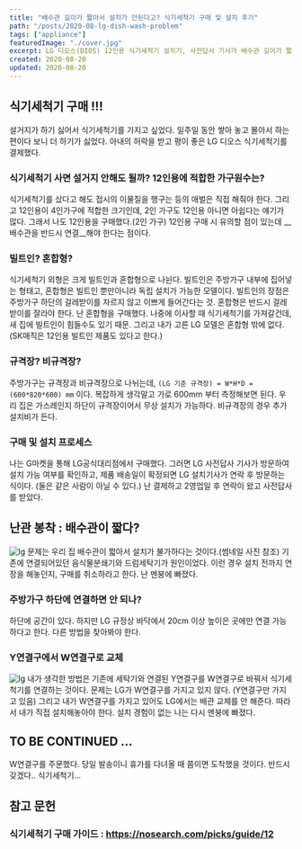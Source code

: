 ```yaml
---
title: "배수관 길이가 짧아서 설치가 안된다고? 식기세척기 구매 및 설치 후기"
path: "/posts/2020-08-lg-dish-wash-problem"
tags: ["appliance"]
featuredImage: "./cover.jpg"
excerpt: LG 디오스(DIOS) 12인용 식기세척기 설치기, 사전답사 기사가 배수관 길이가 짧아서 설치가 불가하다고 했을 때 해결 방법 등
created: 2020-08-20
updated: 2020-08-20
---
```


## 식기세척기 구매 !!!
  설거지가 하기 싫어서 식기세척기를 가지고 싶었다. 일주일 동안 쌓아 놓고 몰아서 하는 편이다 보니 더 하기가 싫었다. 아내의 허락을 받고 평이 좋은 LG 디오스 식기세척기를 결제했다.

### 식기세척기 사면 설거지 안해도 될까? 12인용에 적합한 가구원수는?
  식기세척기를 샀다고 해도 접시의 이물질을 행구는 등의 애벌은 직접 해줘야 한다. 그리고 12인용이 4인가구에 적합한 크기인데, 2인 가구도 12인용 아니면 아쉽다는 얘기가 많다. 그래서 나도 12인용을 구매했다.(2인 가구) 12인용 구매 시 유의할 점이 있는데 __배수관을 반드시 연결__해야 한다는 점이다.

### 빌트인? 혼합형?
  식기세척기 외형은 크게 빌트인과 혼합형으로 나뉜다. 빌트인은 주방가구 내부에 집어넣는 형태고, 혼합형은 빌트인 뿐만아니라 독립 설치가 가능한 모델이다. 빌트인의 장점은 주방가구 하단의 걸레받이를 자르지 않고 이쁘게 들어간다는 것. 혼합형은 반드시 걸레받이를 잘라야 한다. 난 혼합형을 구매했다. 나중에 이사할 때 식기세척기를 가져갈건데, 새 집에 빌트인이 힘들수도 있기 때문. 그리고 내가 고른 LG 모델은 혼합형 밖에 없다. (SK매직은 12인용 빌트인 제품도 있다고 한다.)

### 규격장? 비규격장?
  주방가구는 규격장과 비규격장으로 나뉘는데, ```(LG 기준 규격장) = W*H*D = (600*820*600) mm``` 이다. 복잡하게 생각말고 가로 600mm 부터 측정해보면 된다. 우리 집은 가스레인지 하단이 규격장이어서 무상 설치가 가능하다. 비규격장의 경우 추가 설치비가 든다.

### 구매 및 설치 프로세스
  나는 G마켓을 통해 LG공식대리점에서 구매했다. 그러면 LG 사전답사 기사가 방문하여 설치 가능 여부를 확인하고, 제품 배송일이 확정되면 LG 설치기사가 연락 후 방문하는 식이다. (둘은 같은 사람이 아닐 수 있다.) 난 결제하고 2영업일 후 연락이 왔고 사전답사를 받았다.

## 난관 봉착 : 배수관이 짧다?
![lg](https://i.ibb.co/vx21tG4/1597909492343.png)
  문제는 우리 집 배수관이 짧아서 설치가 불가하다는 것이다.(썸네일 사진 참조) 기존에 연결되어있던 음식물분쇄기와 드럼세탁기가 원인이었다. 이런 경우 설치 전까지 연장을 해놓던지, 구매를 취소하라고 한다. 난 멘붕에 빠졌다.

### 주방가구 하단에 연결하면 안 되나?
  하단에 공간이 있다. 하지만 LG 규정상 바닥에서 20cm 이상 높이은 곳에만 연결 가능하다고 한다. 다른 방법을 찾아봐야 한다.

### Y연결구에서 W연결구로 교체
![lg](https://i.ibb.co/qnr3J68/20200820-164817.jpg)
  내가 생각한 방법은 기존에 세탁기와 연결된 Y연결구를 W연결구로 바꿔서 식기세척기를 연결하는 것이다. 문제는 LG가 W연결구를 가지고 있지 않다. (Y연결구만 가지고 있음) 그리고 내가 W연결구를 가지고 있어도 LG에서는 배관 교체를 안 해준다. 따라서 내가 직접 설치해놓아야 한다. 설치 경험이 없는 나는 다시 멘붕에 빠졌다.

## TO BE CONTINUED ...
  W연결구를 주문했다. 당일 발송이니 휴가를 다녀올 때 쯤이면 도착했을 것이다. 반드시 갖겠다.. 식기세척기...

## 참고 문헌
### 식기세척기 구매 가이드 : <https://nosearch.com/picks/guide/12>